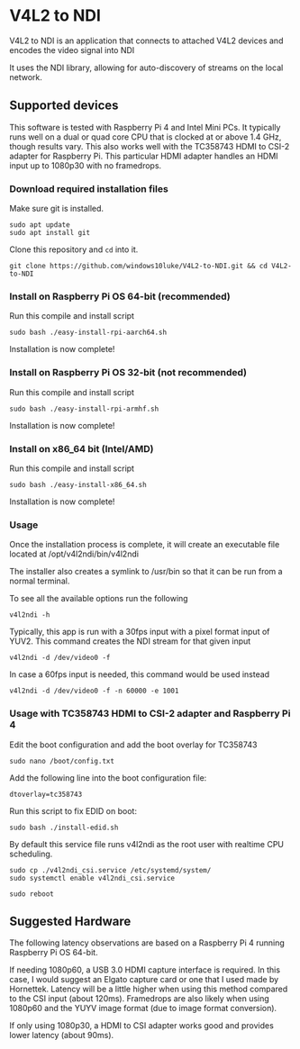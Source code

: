 # V4L2 to NDI

V4L2 to NDI is an application that connects to attached V4L2 devices and encodes the video signal into NDI

It uses the NDI library, allowing for auto-discovery of streams on the local
network.

## Supported devices

This software is tested with Raspberry Pi 4 and Intel Mini PCs. It typically runs well on a dual or quad core CPU that is clocked at or above 1.4 GHz, though results vary. This also works well with the TC358743 HDMI to CSI-2 adapter for Raspberry Pi. This particular HDMI adapter handles an HDMI input up to 1080p30 with no framedrops. 

### Download required installation files

Make sure git is installed.

```
sudo apt update
sudo apt install git
```
Clone this repository and `cd` into it.

```
git clone https://github.com/windows10luke/V4L2-to-NDI.git && cd V4L2-to-NDI
```


### Install on Raspberry Pi OS 64-bit (recommended)

Run this compile and install script

```
sudo bash ./easy-install-rpi-aarch64.sh
```
Installation is now complete!



### Install on Raspberry Pi OS 32-bit (not recommended)

Run this compile and install script

```
sudo bash ./easy-install-rpi-armhf.sh
```
Installation is now complete!



### Install on x86_64 bit (Intel/AMD)

Run this compile and install script

```
sudo bash ./easy-install-x86_64.sh
```
Installation is now complete!



### Usage

Once the installation process is complete, it will create an executable file located at /opt/v4l2ndi/bin/v4l2ndi

The installer also creates a symlink to /usr/bin so that it can be run from a normal terminal.

To see all the available options run the following

```
v4l2ndi -h
```

Typically, this app is run with a 30fps input with a pixel format input of YUV2. This command creates the NDI stream for that given input

```
v4l2ndi -d /dev/video0 -f
```

In case a 60fps input is needed, this command would be used instead

```
v4l2ndi -d /dev/video0 -f -n 60000 -e 1001
```

### Usage with TC358743 HDMI to CSI-2 adapter and Raspberry Pi 4

Edit the boot configuration and add the boot overlay for TC358743
```
sudo nano /boot/config.txt
```
Add the following line into the boot configuration file:
```
dtoverlay=tc358743
```
Run this script to fix EDID on boot:
```
sudo bash ./install-edid.sh
```
By default this service file runs v4l2ndi as the root user with realtime CPU scheduling.
```
sudo cp ./v4l2ndi_csi.service /etc/systemd/system/
sudo systemctl enable v4l2ndi_csi.service
```

```
sudo reboot
```

## Suggested Hardware

The following latency observations are based on a Raspberry Pi 4 running Raspberry Pi OS 64-bit.

If needing 1080p60, a USB 3.0 HDMI capture interface is required. In this case, I would suggest an Elgato capture card or one that I used made by Hornettek. Latency will be a little higher when using this method compared to the CSI input (about 120ms). Framedrops are also likely when using 1080p60 and the YUYV image format (due to image format conversion).

If only using 1080p30, a HDMI to CSI adapter works good and provides lower latency (about 90ms).

